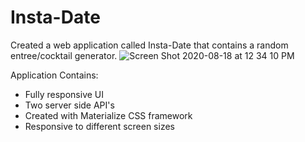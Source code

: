 # Insta-Date

Created a web application called Insta-Date that contains a random entree/cocktail generator. 
![Screen Shot 2020-08-18 at 12 34 10 PM](https://user-images.githubusercontent.com/66890142/90576925-55ca5200-e174-11ea-9610-688c46334987.png)

Application Contains:
- Fully responsive UI
- Two server side API's
- Created with Materialize CSS framework
- Responsive to different screen sizes
